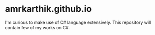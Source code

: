 amrkarthik.github.io
=========================

I'm curious to make use of C# language extensively. This repository will contain few of my works on C#.
